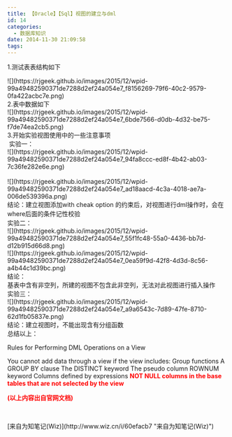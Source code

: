 ```yaml
---
title: 【Oracle】【Sql】视图的建立与dml
id: 14
categories:
  - 数据库知识
date: 2014-11-30 21:09:58
tags:
---
```


1.测试表表结构如下<div>
<div><div>![](https://rjgeek.github.io/images/2015/12/wpid-99a49482590371de7288d2ef24a054e7_f8156269-79f6-40c2-9579-0fa422acbc7e.png)
</div><div>2.表中数据如下</div><div>![](https://rjgeek.github.io/images/2015/12/wpid-99a49482590371de7288d2ef24a054e7_6bde7566-d0db-4d32-be75-f7de74ea2cb5.png)<!--more-->
</div><div>
</div><div>3.开始实验视图使用中的一些注意事项&nbsp;</div><div>&nbsp;实验一：</div><div>![](https://rjgeek.github.io/images/2015/12/wpid-99a49482590371de7288d2ef24a054e7_94fa8ccc-ed8f-4b42-ab03-7c36fe282e6e.png)</div><div>&nbsp;&nbsp;</div><div>![](https://rjgeek.github.io/images/2015/12/wpid-99a49482590371de7288d2ef24a054e7_ad18aacd-4c3a-4018-ae7a-006de539396a.png)
</div><div>结论：<span style="font-size: 10.5pt; line-height: 1.5;">建立视图添加with cheak option 的约束后，对视图进行dml操作时，会在where后面的条件记性校验</span></div><div>
</div><div>实验二：</div><div>![](https://rjgeek.github.io/images/2015/12/wpid-99a49482590371de7288d2ef24a054e7_55f1fc48-55a0-4436-bb7d-d12b915d66d8.png)
</div><div>![](https://rjgeek.github.io/images/2015/12/wpid-99a49482590371de7288d2ef24a054e7_0ea59f9d-42f8-4d3d-8c56-a4b44c1d39bc.png)
</div><div>结论：</div><div>基表中含有非空列，所建的视图不包含此非空列，无法对此视图进行插入操作</div><div>
</div><div>实验三：</div><div>![](https://rjgeek.github.io/images/2015/12/wpid-99a49482590371de7288d2ef24a054e7_a9a6543c-7d89-47fe-8710-62d1fb05837e.png)
</div><div>
</div><div>结论：建立视图时，不能出现含有分组函数</div><div>
</div><div>总结以上：</div><div>

Rules for Performing DML Operations on a View

You cannot add data through a view if the view includes:
Group functions
A GROUP BY clause
The DISTINCT keyword
The pseudo column ROWNUM keyword
Columns defined by expressions
**<span style="color: rgb(255, 0, 0);">NOT NULL columns in the base tables that are not selected by the view</span>**

**<span style="color: rgb(255, 0, 0);">(以上内容出自官网文档)</span>**
<small><small>&nbsp;</small></small></div><div>&nbsp;</div></div><div>
</div></div>

<div>[来自为知笔记(Wiz)](http://www.wiz.cn/i/60efacb7 "来自为知笔记(Wiz)")</div>